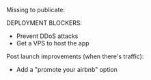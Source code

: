 Missing to publicate:

DEPLOYMENT BLOCKERS:

- Prevent DDoS attacks
- Get a VPS to host the app

Post launch improvements (when there's traffic):

- Add a "promote your airbnb" option
